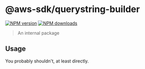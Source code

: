 # @aws-sdk/querystring-builder

[![NPM version](https://img.shields.io/npm/v/@aws-sdk/querystring-builder/latest.svg)](https://www.npmjs.com/package/@aws-sdk/querystring-builder)
[![NPM downloads](https://img.shields.io/npm/dm/@aws-sdk/querystring-builder.svg)](https://www.npmjs.com/package/@aws-sdk/querystring-builder)

> An internal package

## Usage

You probably shouldn't, at least directly.
